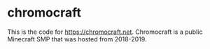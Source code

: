 # chromocraft
This is the code for https://chromocraft.net.
Chromocraft is a public Minecraft SMP that was hosted from 2018-2019.
